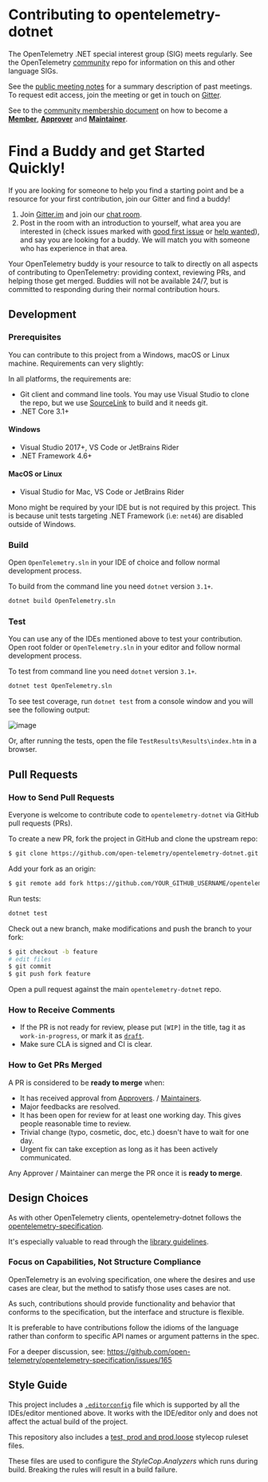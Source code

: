 # Contributing to opentelemetry-dotnet

The OpenTelemetry .NET special interest group (SIG) meets regularly. See the
OpenTelemetry [community](https://github.com/open-telemetry/community#net-sdk)
repo for information on this and other language SIGs.

See the [public meeting notes](https://docs.google.com/document/d/1yjjD6aBcLxlRazYrawukDgrhZMObwHARJbB9glWdHj8/edit?usp=sharing)
for a summary description of past meetings. To request edit access, join the
meeting or get in touch on [Gitter](https://gitter.im/open-telemetry/opentelemetry-dotnet).

See to the [community membership document](https://github.com/open-telemetry/community/blob/master/community-membership.md)
on how to become a [**Member**](https://github.com/open-telemetry/community/blob/master/community-membership.md#member),
[**Approver**](https://github.com/open-telemetry/community/blob/master/community-membership.md#approver)
and [**Maintainer**](https://github.com/open-telemetry/community/blob/master/community-membership.md#maintainer).

# Find a Buddy and get Started Quickly!

If you are looking for someone to help you find a starting point and be a resource for your first contribution, join our
Gitter and find a buddy!

1. Join [Gitter.im](https://gitter.im) and join our [chat room](https://gitter.im/open-telemetry/opentelemetry-dotnet).
2. Post in the room with an introduction to yourself, what area you are
   interested in (check issues marked with [good first
   issue](https://github.com/open-telemetry/opentelemetry-dotnet/labels/good%20first%20issue)
   or [help wanted](https://github.com/open-telemetry/opentelemetry-dotnet/labels/help%20wanted)),
   and say you are looking for a buddy. We will match you with someone who has experience in that area.

Your OpenTelemetry buddy is your resource to talk to directly on all aspects of contributing to OpenTelemetry: providing
context, reviewing PRs, and helping those get merged. Buddies will not be available 24/7, but is committed to responding
during their normal contribution hours.

## Development

### Prerequisites

You can contribute to this project from a Windows, macOS or Linux machine. Requirements can very slightly:

In all platforms, the requirements are:

* Git client and command line tools. You may use Visual Studio to clone the repo, but we use [SourceLink](https://github.com/dotnet/sourcelink) to build and it needs git.
* .NET Core 3.1+

#### Windows

* Visual Studio 2017+, VS Code or JetBrains Rider
* .NET Framework 4.6+

#### MacOS or Linux

* Visual Studio for Mac, VS Code or JetBrains Rider

Mono might be required by your IDE but is not required by this project.
This is because unit tests targeting .NET Framework (i.e: `net46`) are disabled outside of Windows.

### Build

Open `OpenTelemetry.sln` in your IDE of choice and follow normal development process.

To build from the command line you need `dotnet` version `3.1+`.

```sh
dotnet build OpenTelemetry.sln
```

### Test

You can use any of the IDEs mentioned above to test your contribution. Open root
folder or `OpenTelemetry.sln` in your editor and follow normal development
process.

To test from command line you need `dotnet` version `3.1+`.

```sh
dotnet test OpenTelemetry.sln
```

To see test coverage, run `dotnet test` from a console window and you will see the following output:

![image](https://user-images.githubusercontent.com/20248180/59361025-1e1e7980-8d29-11e9-8449-548caf0d7823.png)

Or, after running the tests, open the file `TestResults\Results\index.htm` in a browser.

## Pull Requests

### How to Send Pull Requests

Everyone is welcome to contribute code to `opentelemetry-dotnet` via GitHub
pull requests (PRs).

To create a new PR, fork the project in GitHub and clone the upstream repo:

```sh
$ git clone https://github.com/open-telemetry/opentelemetry-dotnet.git
```

Add your fork as an origin:

```sh
$ git remote add fork https://github.com/YOUR_GITHUB_USERNAME/opentelemetry-dotnet.git
```

Run tests:

```sh
dotnet test
```

Check out a new branch, make modifications and push the branch to your fork:

```sh
$ git checkout -b feature
# edit files
$ git commit
$ git push fork feature
```

Open a pull request against the main `opentelemetry-dotnet` repo.

### How to Receive Comments

* If the PR is not ready for review, please put `[WIP]` in the title, tag it
  as `work-in-progress`, or mark it as [`draft`](https://github.blog/2019-02-14-introducing-draft-pull-requests/).
* Make sure CLA is signed and CI is clear.

### How to Get PRs Merged

A PR is considered to be **ready to merge** when:
* It has received approval from [Approvers](https://github.com/open-telemetry/community/blob/master/community-membership.md#approver).
  / [Maintainers](https://github.com/open-telemetry/community/blob/master/community-membership.md#maintainer).
* Major feedbacks are resolved.
* It has been open for review for at least one working day. This gives people
  reasonable time to review.
* Trivial change (typo, cosmetic, doc, etc.) doesn't have to wait for one day.
* Urgent fix can take exception as long as it has been actively communicated.

Any Approver / Maintainer can merge the PR once it is **ready to merge**.

## Design Choices

As with other OpenTelemetry clients, opentelemetry-dotnet follows the 
[opentelemetry-specification](https://github.com/open-telemetry/opentelemetry-specification).

It's especially valuable to read through the [library guidelines](https://github.com/open-telemetry/opentelemetry-specification/blob/master/specification/library-guidelines.md).

### Focus on Capabilities, Not Structure Compliance

OpenTelemetry is an evolving specification, one where the desires and
use cases are clear, but the method to satisfy those uses cases are not.

As such, contributions should provide functionality and behavior that
conforms to the specification, but the interface and structure is flexible.

It is preferable to have contributions follow the idioms of the language 
rather than conform to specific API names or argument patterns in the spec.

For a deeper discussion, see: https://github.com/open-telemetry/opentelemetry-specification/issues/165

## Style Guide

This project includes a [`.editorconfig`](https://github.com/open-telemetry/opentelemetry-dotnet/blob/master/.editorconfig)
file which is supported by all the IDEs/editor mentioned above.
It works with the IDE/editor only and does not affect the actual build of the project.

This repository also includes a
[test, prod and prod.loose](https://github.com/open-telemetry/opentelemetry-dotnet/tree/master/build) stylecop ruleset files.

These files are used to configure the _StyleCop.Analyzers_ which runs during build. Breaking the rules will result in a build failure.
